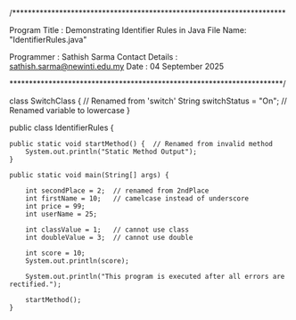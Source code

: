 /**********************************************************************
  
  Program Title : Demonstrating Identifier Rules in Java
  File Name: "IdentifierRules.java"
  
  Programmer : Sathish Sarma
  Contact Details : sathish.sarma@newinti.edu.my
  Date : 04 September 2025
  
 **********************************************************************/


class SwitchClass { // Renamed from 'switch'
    String switchStatus = "On"; // Renamed variable to lowercase
}

public class IdentifierRules {
    
    public static void startMethod() {  // Renamed from invalid method
        System.out.println("Static Method Output");
    }

    public static void main(String[] args) {

        int secondPlace = 2;  // renamed from 2ndPlace
        int firstName = 10;   // camelcase instead of underscore
        int price = 99;
        int userName = 25;

        int classValue = 1;   // cannot use class
        int doubleValue = 3;  // cannot use double

        int score = 10;
        System.out.println(score);
        
        System.out.println("This program is executed after all errors are rectified.");

        startMethod(); 
    }
